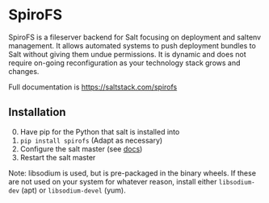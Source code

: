SpiroFS
=======

SpiroFS is a fileserver backend for Salt focusing on deployment and saltenv
management. It allows automated systems to push deployment bundles to Salt
without giving them undue permissions. It is dynamic and does not require
on-going reconfiguration as your technology stack grows and changes.

Full documentation is https://saltstack.com/spirofs

Installation
------------
0. Have pip for the Python that salt is installed into
1. `pip install spirofs` (Adapt as necessary)
2. Configure the salt master (see [docs](https://spirostack.com/spirofs/#configuration))
3. Restart the salt master

Note: libsodium is used, but is pre-packaged in the binary wheels. If these are
not used on your system for whatever reason, install either `libsodium-dev` (apt)
or `libsodium-devel` (yum).
